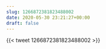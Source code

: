 ```yaml
---
slug: 1266872381823488002
date: 2020-05-30 23:21:27+00:00
draft: false
---
```


{{< tweet 1266872381823488002 >}}

